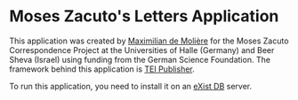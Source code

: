 # Moses Zacuto's Letters Application

This application was created by [Maximilian de Molière](https://orcid.org/0000-0002-2168-8655) for the Moses Zacuto Correspondence Project at the Universities of Halle (Germany) and Beer Sheva (Israel) using funding from the German Science Foundation. The framework behind this application is [TEI Publisher](https://teipublisher.com/index.html).

To run this application, you need to install it on an [eXist DB](http://exist-db.org/exist/apps/homepage/index.html) server.
